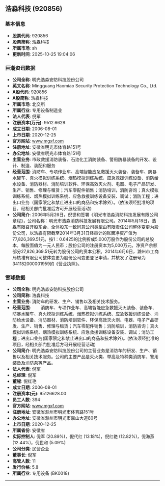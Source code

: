 ## 浩淼科技 (920856)

### 基本信息

- **股票代码**: 920856
- **股票简称**: 浩淼科技
- **所属市场**: sh
- **更新时间**: 2025-10-25 19:04:06

### 巨潮资讯数据

- **公司全称**: 明光浩淼安防科技股份公司
- **英文名称**: Mingguang Haomiao Security Protection Technology Co., Ltd.
- **A股代码**: 920856
- **A股简称**: 浩淼科技
- **所属市场**: 北交所
- **所属行业**: 专用设备制造业
- **法人代表**: 倪军
- **注册资本(万元)**: 9512.6628
- **成立日期**: 2006-08-01
- **上市日期**: 2020-12-25
- **官方网站**: www.mgxf.com
- **注册地址**: 安徽省明光市体育路151号
- **办公地址**: 安徽省明光市体育路151号
- **主营业务**: 市政救援消防装备、石油化工消防装备、警用防暴装备的开发、设计、制造、装配和服务
- **经营范围**: 消防车、专项作业车、高端智能应急救援灭火装备、装备车、防暴水罐车、真火模拟训练系统、烟热模拟训练系统、应急救援训练设备、消防给水设备、消防器材、消防培训软件、环保高效灭火剂、电器、电子产品研发、生产、销售、修理与租赁；汽车零配件销售；消防培训，消防咨询；真火模拟训练系统、烟热模拟训练系统、应急救援训练设备安装、调试；消防工程；进出口业务（国家限定和禁止进出口的商品和技术除外）。（依法须经批准的项目，经相关部门批准后方可开展经营活动）
- **公司简介**: 2006年5月26日，倪世和签署《明光市浩淼消防科技发展有限公司章程》，公司名称：明光市浩淼消防科技发展有限公司。2014年5月18日，浩淼有限召开股东会，全体股东一致同意公司类型由有限责任公司整体变更为股份公司，以浩淼有限截至2014年3月31日经审计的账面净资产值为77,826,369.51元，按1：0.6425的比例折成5,000万股作为股份公司的总股本，每股面值为一元人民币；股份公司的注册资本为5,000万元，净资产余额部分27,826,369.51元转为股份公司的资本公积。2014年6月6日，滁州市工商局核准有限公司整体变更为股份公司变更登记申请，并核发了注册号为341182000001959的《营业执照》。

### 雪球数据

- **公司全称**: 明光浩淼安防科技股份公司
- **公司简称**: 浩淼科技
- **主营业务**: 消防车的研发、生产、销售以及相关技术服务。
- **经营范围**: 　　消防车、专项作业车、高端智能应急救援灭火装备、装备车、防暴水罐车、真火模拟训练系统、烟热模拟训练系统、应急救援训练设备、消防给水设备、消防器材、消防培训软件、环保高效灭火剂、电器、电子产品研发、生产、销售、修理与租赁；汽车零配件销售；消防培训，消防咨询；真火模拟训练系统、烟热模拟训练系统、应急救援训练设备安装、调试；消防工程；进出口业务(国家限定和禁止进出口的商品和技术除外)。(依法须经批准的项目，经相关部门批准后方可开展经营活动)
- **公司简介**: 明光浩淼安防科技股份公司的主营业务是消防车的研发、生产、销售以及相关技术服务。公司的主要产品是灭火类、举高及特种类消防车、警用装备及消防泵等产品。
- **法人代表**: 倪军
- **总经理**: 倪军
- **董秘**: 倪红艳
- **成立日期**: 2006-08-01
- **注册资本(元)**: 95126628.00
- **员工人数**: 394
- **官方网站**: www.mgxf.com
- **注册地址**: 安徽省滁州市明光市体育路151号
- **办公地址**: 安徽省滁州市明光市嘉山大道80号
- **上市日期**: 2020-12-25
- **所属省份**: 安徽省
- **实际控制人**: 倪军 (20.89%)，倪代红 (13.18%)，倪红艳 (12.82%)，倪海燕 (12.44%)，倪世和 (5.09%)
- **公司分类**: 民营企业
- **董事长**: 倪军
- **高管人数**: 11
- **发行价格**: 5.8
- **所属行业**: 专用设备 (BK0018)

---